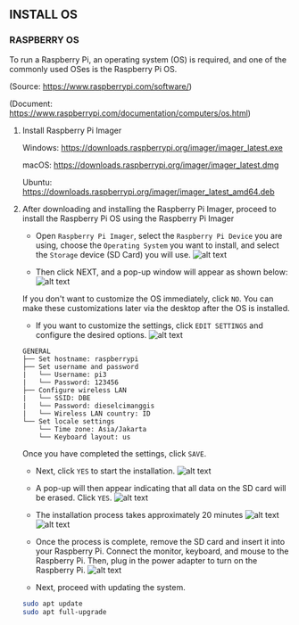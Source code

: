 ## INSTALL OS

### RASPBERRY OS

To run a Raspberry Pi, an operating system (OS) is required, and one of the commonly used OSes is the Raspberry Pi OS.

(Source: <https://www.raspberrypi.com/software/>)

(Document: <https://www.raspberrypi.com/documentation/computers/os.html>)

1. Install Raspberry Pi Imager

   Windows: <https://downloads.raspberrypi.org/imager/imager_latest.exe>

   macOS: <https://downloads.raspberrypi.org/imager/imager_latest.dmg>

   Ubuntu: <https://downloads.raspberrypi.org/imager/imager_latest_amd64.deb>

2. After downloading and installing the Raspberry Pi Imager, proceed to install the Raspberry Pi OS using the Raspberry Pi Imager

   * Open `Raspberry Pi Imager`, select the `Raspberry Pi Device` you are using, choose the `Operating System` you want to install, and select the `Storage` device (SD Card) you will use.
   ![alt text](<Image/Raspberry Pi Imager.png>)

   * Then click NEXT, and a pop-up window will appear as shown below:
   ![alt text](<Image/Klik Next.png>)

   If you don't want to customize the OS immediately, click `NO`. You can make these customizations later via the desktop after the OS is installed.

   * If you want to customize the settings, click `EDIT SETTINGS` and configure the desired options.
   ![alt text](Image/general.png)

   ```text
   GENERAL
   ├── Set hostname: raspberrypi
   ├── Set username and password
   |   └── Username: pi3
   |   └── Password: 123456 
   ├── Configure wireless LAN
   |   └── SSID: DBE
   |   └── Password: dieselcimanggis
   |   └── Wireless LAN country: ID
   └── Set locale settings
       └── Time zone: Asia/Jakarta
       └── Keyboard layout: us
   ```

   Once you have completed the settings, click `SAVE`.

   * Next, click `YES` to start the installation.
   ![alt text](<Image/OS setting.png>)

   * A pop-up will then appear indicating that all data on the SD card will be erased. Click `YES`.
   ![alt text](<Image/data erased.png>)

   * The installation process takes approximately 20 minutes
   ![alt text](Image/writing.png)
   ![alt text](Image/selesai.png)

   * Once the process is complete, remove the SD card and insert it into your Raspberry Pi. Connect the monitor, keyboard, and mouse to the Raspberry Pi. Then, plug in the power adapter to turn on the Raspberry Pi.
   ![alt text](<Image/Setup Raspberry Pi.jpg>)

   * Next, proceed with updating the system.

   ```bash
   sudo apt update
   sudo apt full-upgrade
   ```
